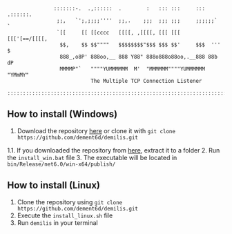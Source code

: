 ```
               :::::::-.  .,::::::  .        :   ::: :::     ::: .::::::.                
                ;;,   `';,;;;;''''  ;;,.    ;;;  ;;; ;;;     ;;;;;;`    `                
                `[[     [[ [[cccc   [[[[, ,[[[[, [[[ [[[     [[['[==/[[[[,               
                 $$,    $$ $$""""   $$$$$$$$"$$$ $$$ $$'     $$$  '''    $               
                 888_,o8P' 888oo,__ 888 Y88" 888o888o88oo,.__888 88b    dP               
                 MMMMP"`   """"YUMMMMMM  M'  "MMMMMM""""YUMMMMMM  "YMmMY"                
                           The Multiple TCP Connection Listener                           

::::::::::::::::::::::::::::::::::::::::::::::::::::::::::::::::::::::::::::::::::::::::::
```
## How to install (Windows)
1. Download the repository [here](https://github.com/dement6d/demilis/archive/refs/heads/main.zip) or clone it with `git clone https://github.com/dement6d/demilis.git`

1.1. If you downloaded the repository from [here](https://github.com/dement6d/demilis/archive/refs/heads/main.zip), extract it to a folder
2. Run the `install_win.bat` file
3. The executable will be located in `bin/Release/net6.0/win-x64/publish/`

## How to install (Linux)
1. Clone the repository using `git clone https://github.com/dement6d/demilis.git`
2. Execute the `install_linux.sh` file
3. Run `demilis` in your terminal
